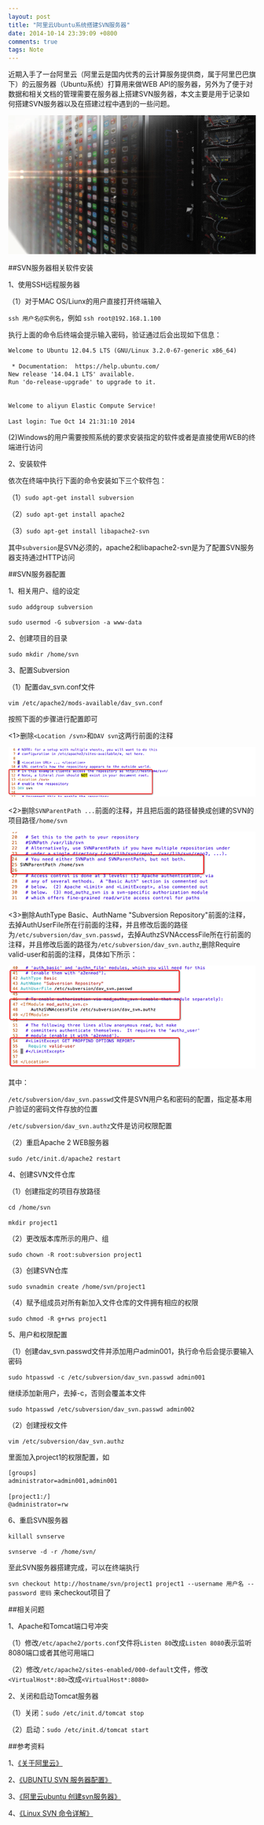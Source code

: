```yaml
---
layout: post
title: "阿里云Ubuntu系统搭建SVN服务器"
date: 2014-10-14 23:39:09 +0800
comments: true
tags: Note
---
```


近期入手了一台阿里云（阿里云是国内优秀的云计算服务提供商，属于阿里巴巴旗下）的云服务器（Ubuntu系统）打算用来做WEB API的服务器，另外为了便于对数据和相关文档的管理需要在服务器上搭建SVN服务器，本文主要是用于记录如何搭建SVN服务器以及在搭建过程中遇到的一些问题。

![aliyun_info.png](/images/aliyun_ubuntu_svn/aliyun_info.png)

##SVN服务器相关软件安装

1、使用SSH远程服务器

（1）对于MAC OS/Liunx的用户直接打开终端输入

`ssh 用户名@实例名`，例如 `ssh root@192.168.1.100`

执行上面的命令后终端会提示输入密码，验证通过后会出现如下信息：

```
Welcome to Ubuntu 12.04.5 LTS (GNU/Linux 3.2.0-67-generic x86_64)

 * Documentation:  https://help.ubuntu.com/
New release '14.04.1 LTS' available.
Run 'do-release-upgrade' to upgrade to it.


Welcome to aliyun Elastic Compute Service!

Last login: Tue Oct 14 21:31:10 2014
```

(2)Windows的用户需要按照系统的要求安装指定的软件或者是直接使用WEB的终端进行访问


2、安装软件

依次在终端中执行下面的命令安装如下三个软件包：

（1）`sudo apt-get install subversion`

（2）`sudo apt-get install apache2`

（3）`sudo apt-get install libapache2-svn`

其中`subversion`是SVN必须的，apache2和libapache2-svn是为了配置SVN服务器支持通过HTTP访问


##SVN服务器配置

1、相关用户、组的设定

`sudo addgroup subversion`

`sudo usermod -G subversion -a www-data`

2、创建项目的目录

`sudo mkdir /home/svn`

3、配置Subversion

（1）配置dav_svn.conf文件

`vim /etc/apache2/mods-available/dav_svn.conf`

按照下面的步骤进行配置即可

<1>删除`<Location /svn>`和`DAV svn`这两行前面的注释

![aliyun_ubuntu_svn_001.png](/images/aliyun_ubuntu_svn/aliyun_ubuntu_svn_001.png)

<2>删除`SVNParentPath ...`前面的注释，并且把后面的路径替换成创建的SVN的项目路径`/home/svn`

![aliyun_ubuntu_svn_002.png](/images/aliyun_ubuntu_svn/aliyun_ubuntu_svn_002.png)

<3>删除AuthType Basic、AuthName "Subversion Repository"前面的注释，去掉AuthUserFile所在行前面的注释，并且修改后面的路径为`/etc/subversion/dav_svn.passwd`，去掉AuthzSVNAccessFile所在行前面的注释，并且修改后面的路径为`/etc/subversion/dav_svn.authz`,删除Require valid-user和</Location>前面的注释，具体如下所示：

![aliyun_ubuntu_svn_003.png](/images/aliyun_ubuntu_svn/aliyun_ubuntu_svn_003.png)

其中：

`/etc/subversion/dav_svn.passwd`文件是SVN用户名和密码的配置，指定基本用户验证的密码文件存放的位置

`/etc/subversion/dav_svn.authz`文件是访问权限配置

（2）重启Apache 2 WEB服务器

`sudo /etc/init.d/apache2 restart`

4、创建SVN文件仓库

（1）创建指定的项目存放路径

`cd /home/svn`

`mkdir project1`

（2）更改版本库所示的用户、组

`sudo chown -R root:subversion project1`

（3）创建SVN仓库

`sudo svnadmin create /home/svn/project1`


（4）赋予组成员对所有新加入文件仓库的文件拥有相应的权限

`sudo chmod -R g+rws project1`

5、用户和权限配置

（1）创建dav_svn.passwd文件并添加用户admin001，执行命令后会提示要输入密码

`sudo htpasswd -c /etc/subversion/dav_svn.passwd admin001`

继续添加新用户，去掉-c，否则会覆盖本文件

`sudo htpasswd /etc/subversion/dav_svn.passwd admin002`

（2）创建授权文件

`vim /etc/subversion/dav_svn.authz`

里面加入project1的权限配置，如

```
[groups]
administrator=admin001,admin001

[project1:/]
@administrator=rw
```

6、重启SVN服务器

`killall svnserve`

`svnserve -d -r /home/svn/`

至此SVN服务器搭建完成，可以在终端执行

`svn checkout http://hostname/svn/project1 project1 --username 用户名 --password 密码`
来checkout项目了

##相关问题

1、Apache和Tomcat端口号冲突

（1）修改`/etc/apache2/ports.conf`文件将`Listen 80`改成`Listen 8080`表示监听8080端口或者其他可用端口

（2）修改`/etc/apache2/sites-enabled/000-default`文件，修改`<VirtualHost*:80>`改成`<VirtualHost*:8080>`

2、关闭和启动Tomcat服务器

（1）关闭：`sudo /etc/init.d/tomcat stop`

（2）启动：`sudo /etc/init.d/tomcat start`

##参考资料

1、[《关于阿里云》](http://www.aliyun.com/about/?spm=5176.383338.25.1.MVser7)

2、[《UBUNTU SVN 服务器配置》](http://www.cnblogs.com/ouuy/archive/2012/04/27/2473706.html)

3、[《阿里云ubuntu 创建svn服务器》](http://www.cnblogs.com/likwo/p/3152365.html)

4、[《Linux SVN 命令详解》](http://www.cnblogs.com/xulb597/archive/2012/07/02/2573575.html)
